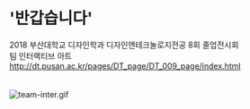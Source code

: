 # '반갑습니다'
2018 부산대학교 디자인학과 디자인앤테크놀로지전공 8회 졸업전시회<br>
팀 인터랙티브 아트<br>
http://dt.pusan.ac.kr/pages/DT_page/DT_009_page/index.html<br>
<br><br>
![team-inter.gif](./team-inter.gif)
